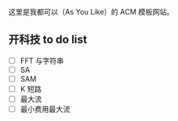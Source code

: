 这里是我都可以（As You Like）的 ACM 模板网站。

## 开科技 to do list

- [ ] FFT 与字符串
- [ ] SA
- [ ] SAM
- [ ] K 短路
- [ ] 最大流
- [ ] 最小费用最大流